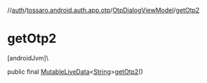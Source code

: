 //[auth](../../../index.md)/[tossaro.android.auth.app.otp](../index.md)/[OtpDialogViewModel](index.md)/[getOtp2](get-otp2.md)

# getOtp2

[androidJvm]\

public final [MutableLiveData](https://developer.android.com/reference/kotlin/androidx/lifecycle/MutableLiveData.html)&lt;[String](https://developer.android.com/reference/kotlin/java/lang/String.html)&gt;[getOtp2](get-otp2.md)()
